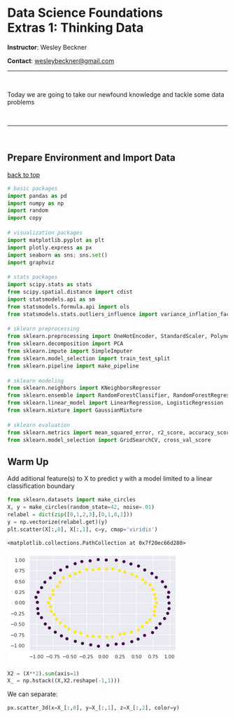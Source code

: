 # Data Science Foundations <br> Extras 1: Thinking Data

**Instructor**: Wesley Beckner

**Contact**: wesleybeckner@gmail.com

---

<br>

Today we are going to take our newfound knowledge and tackle some data problems

<br>

---

<br>

<a name='x.0'></a>

## Prepare Environment and Import Data

[back to top](#top)


```python
# basic packages
import pandas as pd
import numpy as np
import random
import copy

# visualization packages
import matplotlib.pyplot as plt
import plotly.express as px
import seaborn as sns; sns.set()
import graphviz 

# stats packages
import scipy.stats as stats
from scipy.spatial.distance import cdist
import statsmodels.api as sm
from statsmodels.formula.api import ols
from statsmodels.stats.outliers_influence import variance_inflation_factor

# sklearn preprocessing
from sklearn.preprocessing import OneHotEncoder, StandardScaler, PolynomialFeatures
from sklearn.decomposition import PCA
from sklearn.impute import SimpleImputer
from sklearn.model_selection import train_test_split
from sklearn.pipeline import make_pipeline

# sklearn modeling
from sklearn.neighbors import KNeighborsRegressor
from sklearn.ensemble import RandomForestClassifier, RandomForestRegressor, AdaBoostClassifier, GradientBoostingClassifier
from sklearn.linear_model import LinearRegression, LogisticRegression
from sklearn.mixture import GaussianMixture

# sklearn evaluation
from sklearn.metrics import mean_squared_error, r2_score, accuracy_score
from sklearn.model_selection import GridSearchCV, cross_val_score
```

## Warm Up

Add aditional feature(s) to X to predict y with a model limited to a linear classification boundary


```python
from sklearn.datasets import make_circles
X, y = make_circles(random_state=42, noise=.01)
relabel = dict(zip([0,1,2,3],[0,1,0,1]))
y = np.vectorize(relabel.get)(y)
plt.scatter(X[:,0], X[:,1], c=y, cmap='viridis')
```




    <matplotlib.collections.PathCollection at 0x7f20ec66d280>




    
![png](SOLN_X1_Thinking_Data_files/SOLN_X1_Thinking_Data_5_1.png)
    



```python
X2 = (X**2).sum(axis=1)
X_ = np.hstack((X,X2.reshape(-1,1)))
```

We can separate:


```python
px.scatter_3d(x=X_[:,0], y=X_[:,1], z=X_[:,2], color=y)
```


<div>                            <div id="23c76349-0c4c-433e-bc34-57f6a8211455" class="plotly-graph-div" style="height:525px; width:100%;"></div>            <script type="text/javascript">                require(["plotly"], function(Plotly) {                    window.PLOTLYENV=window.PLOTLYENV || {};                                    if (document.getElementById("23c76349-0c4c-433e-bc34-57f6a8211455")) {                    Plotly.newPlot(                        "23c76349-0c4c-433e-bc34-57f6a8211455",                        [{"hovertemplate":"x=%{x}<br>y=%{y}<br>z=%{z}<br>color=%{marker.color}<extra></extra>","legendgroup":"","marker":{"color":[1,1,1,0,0,0,0,1,0,0,0,0,1,0,1,0,1,1,0,0,1,1,0,0,1,0,0,1,0,1,0,0,1,0,1,0,1,1,0,0,0,0,0,1,0,0,1,0,1,0,0,0,0,0,0,1,0,1,0,1,1,1,1,0,1,1,0,1,1,1,1,0,1,0,1,1,1,0,1,1,1,1,0,0,0,1,0,0,0,1,1,1,1,1,0,1,1,0,1,1],"coloraxis":"coloraxis","symbol":"circle"},"mode":"markers","name":"","scene":"scene","showlegend":false,"x":[-0.42229838489974536,0.7485816145848708,-0.6450977253766977,0.8000536425436547,0.7436580402757358,0.19688136854079694,-0.9251976351182513,-0.6439451432602576,0.31369494190757896,0.9922029811934012,-0.6389293283312876,-0.8075121035938413,-0.7485312466967836,-0.5436472732419947,0.255940646479863,0.8925358850372773,-0.7907611685951266,-0.7809697490763782,0.04796627706072417,-0.7193422145214146,0.6394731661924931,0.05747324813870975,-0.9836154892738543,0.527123745433386,-0.5962744088092541,-0.3199796523277611,0.30235638817264293,0.7040585720445872,0.4191519084312905,-0.7522813588751582,0.19824858481611726,0.9253588256559914,-0.23484343477059344,-0.9263962592994999,0.5295895394382066,0.8013907247327959,-0.35384220275839257,-0.24858650553675077,-0.3094710209278159,-0.4206550542413567,0.9923956959479598,-0.4178825635175654,0.6264564667629178,0.656088711644121,-0.9757861410572192,-0.7304032497177185,-0.5706854949457302,-0.9883079235304738,0.052288916963517354,-0.0730676281701983,-1.0092199970997282,0.9397813419658724,-0.5418407674347141,0.07095204675812743,0.5329719019691332,-0.735281210845652,0.7346375681292824,-0.15133496101565513,-0.18587472415089182,0.13660431101343226,0.596606584060097,0.7840928147304432,0.7073877469977338,0.6242382881411088,0.8031589090715232,-0.4195563137982508,0.8569429179440176,-0.4962948573257487,0.146173859772076,0.7716605691754996,-0.7011611772329107,0.43184904866075885,0.4347227296141881,0.9719471487664937,0.7726919591338647,0.5038454580401076,-0.8231806824818784,-0.6264606918532787,0.5895260274461493,0.3275664577116472,-0.060487414320652286,-0.3361256928671704,-0.06945995327887833,-0.8697387067322236,0.9802820450999337,0.7732134327573692,-0.8756231675328253,0.9874786376898969,-0.9777172865018552,-0.05436003175535164,0.32070805538674396,-0.7991046154679821,-0.15038148878015015,-0.5138532099197699,-0.7923792964804648,0.2461416507483467,-0.6851155260924963,-0.19470823659876327,0.4273042621600151,0.7900072611607154],"y":[-0.6845295470874115,0.3075362548317282,0.47619864829576936,-0.588905130497542,-0.6957860892740887,-0.9650220860429349,0.3512816789010189,-0.4710393913755656,0.9584177398018461,-0.008438963603439258,0.7608576660568395,-0.5889194648059373,0.18870100084377522,-0.840088494804106,-0.73797295320655,0.48999100487146674,-0.09130028301433397,-0.20211356869998176,0.9957382532658814,-0.6866440302970587,0.4666304203810586,-0.8009790291122068,-0.13844647582181538,-0.8493943576983302,0.5770743189077636,0.9602053595144137,-0.9561943912102361,-0.39998810849123984,0.9033623243986034,0.2862747484599416,0.992337119535715,-0.3689662035364896,-0.7751100018833784,-0.34837884071514347,-0.6358097064066637,0.5894718461644061,0.7171791749814915,0.7748584286830591,-0.9488871490335301,0.9102619393784438,-0.13730410419768682,-0.9005121578333893,0.7636902271365865,-0.46417337052550134,-0.25138922485561194,0.6907171436858398,-0.5469811931618388,0.008733169690893945,0.7839865492256549,1.0054391347787237,0.12652301848326394,0.3696487613072706,0.835861781933367,-0.9933096555130018,0.8549808501904745,-0.27661370357448806,0.6829021015870697,0.7664840986279404,-0.9824444001272132,-0.7860826768386622,0.5402922082434758,-0.08921730466694154,0.4160138914251549,-0.763309370355407,0.0005928128405319588,0.6751650868247381,-0.49022724938284173,0.6281308832586755,0.7908657712243993,-0.29481151012941076,-0.38349695223022706,-0.9083160642937471,0.6560200444641161,-0.2481835890557028,-0.20370448321588835,0.6082753832510313,-0.0026801835184289816,-0.7738673530164978,-0.5584396934433554,0.716354023542139,0.7865909866292667,-0.7060723985339563,-1.0149449109907747,-0.4961126822954557,0.13028319010622122,0.19208015797855874,0.47765958579599965,0.24193183982264083,0.24413955542497917,-0.7924649462245741,-0.7196013833044757,0.10803481689569931,-0.7806428560057732,-0.6120303682464148,0.5803928879779222,0.7559830401785916,0.3810635232912717,0.9765044815890472,-0.6833973905783381,0.10183860540241418],"z":[0.6469166267246302,0.6549529817304178,0.6429162279249072,0.9868950836736969,1.037145562894078,0.9700298998291549,0.9793894819599234,0.636543455755937,1.0169690805452785,0.9845379719957731,0.9871350745993313,0.9989019334778623,0.5959070950008836,1.0013010368056845,0.610109694184927,1.0367114909342257,0.6336389674364277,0.6507636436250633,0.9937954327520547,0.9889332459351607,0.6266698795052553,0.6448705793291472,0.9866668574069244,0.9993302178894801,0.6885579401436848,1.0243813103439992,1.00572709925072,0.6556889598038631,0.9917518114844406,0.6478804745168574,1.0240354601900332,0.9924250155715657,0.6559469538745009,0.9795778459021335,0.6847190630432998,0.9897041511082291,0.6395502734800442,0.6622008352361525,0.9961591343950855,1.0055274729398045,1.003701634365565,0.9855479832977592,0.9756704677730097,0.6459093154518468,1.0153551354528447,1.010579079779729,0.6248703598142018,0.9768288199659667,0.6173690402039679,1.016246732031007,1.0345330767520917,1.0198291774431754,0.9922563357510634,0.9916982646745257,1.015051302481022,0.6171536000278429,1.0060476368589424,0.6104001438750962,0.99974641241949,0.6365867126132911,0.647855086432469,0.6227612695639431,0.6734649824612303,0.9723146352537099,0.6450645846480232,0.6318753949150324,0.9746739206518741,0.6408569919113091,0.6468354653750303,0.6823738605250397,0.6386969088285143,1.011531673483285,0.6193461503819113,1.0062763538718866,0.6385483801923821,0.6238591874568349,0.6776336193950235,0.9913236785020494,0.6593958282495468,0.6204628712627677,0.6223841075376015,0.6115187133769294,1.0349378574555754,1.0025732115226327,0.9779265975695622,0.6347537996855028,0.9948746114230242,1.0336450750138624,1.0155352148476573,0.63095570404716,0.6206798076436617,0.6502397081239187,0.6320178608005848,0.6386262930006932,0.9647208539062293,0.6320960692707871,0.6145926928761555,0.9914722999628939,0.6496209259093966,0.6344825742369634],"type":"scatter3d"}],                        {"template":{"data":{"bar":[{"error_x":{"color":"#2a3f5f"},"error_y":{"color":"#2a3f5f"},"marker":{"line":{"color":"#E5ECF6","width":0.5},"pattern":{"fillmode":"overlay","size":10,"solidity":0.2}},"type":"bar"}],"barpolar":[{"marker":{"line":{"color":"#E5ECF6","width":0.5},"pattern":{"fillmode":"overlay","size":10,"solidity":0.2}},"type":"barpolar"}],"carpet":[{"aaxis":{"endlinecolor":"#2a3f5f","gridcolor":"white","linecolor":"white","minorgridcolor":"white","startlinecolor":"#2a3f5f"},"baxis":{"endlinecolor":"#2a3f5f","gridcolor":"white","linecolor":"white","minorgridcolor":"white","startlinecolor":"#2a3f5f"},"type":"carpet"}],"choropleth":[{"colorbar":{"outlinewidth":0,"ticks":""},"type":"choropleth"}],"contour":[{"colorbar":{"outlinewidth":0,"ticks":""},"colorscale":[[0.0,"#0d0887"],[0.1111111111111111,"#46039f"],[0.2222222222222222,"#7201a8"],[0.3333333333333333,"#9c179e"],[0.4444444444444444,"#bd3786"],[0.5555555555555556,"#d8576b"],[0.6666666666666666,"#ed7953"],[0.7777777777777778,"#fb9f3a"],[0.8888888888888888,"#fdca26"],[1.0,"#f0f921"]],"type":"contour"}],"contourcarpet":[{"colorbar":{"outlinewidth":0,"ticks":""},"type":"contourcarpet"}],"heatmap":[{"colorbar":{"outlinewidth":0,"ticks":""},"colorscale":[[0.0,"#0d0887"],[0.1111111111111111,"#46039f"],[0.2222222222222222,"#7201a8"],[0.3333333333333333,"#9c179e"],[0.4444444444444444,"#bd3786"],[0.5555555555555556,"#d8576b"],[0.6666666666666666,"#ed7953"],[0.7777777777777778,"#fb9f3a"],[0.8888888888888888,"#fdca26"],[1.0,"#f0f921"]],"type":"heatmap"}],"heatmapgl":[{"colorbar":{"outlinewidth":0,"ticks":""},"colorscale":[[0.0,"#0d0887"],[0.1111111111111111,"#46039f"],[0.2222222222222222,"#7201a8"],[0.3333333333333333,"#9c179e"],[0.4444444444444444,"#bd3786"],[0.5555555555555556,"#d8576b"],[0.6666666666666666,"#ed7953"],[0.7777777777777778,"#fb9f3a"],[0.8888888888888888,"#fdca26"],[1.0,"#f0f921"]],"type":"heatmapgl"}],"histogram":[{"marker":{"pattern":{"fillmode":"overlay","size":10,"solidity":0.2}},"type":"histogram"}],"histogram2d":[{"colorbar":{"outlinewidth":0,"ticks":""},"colorscale":[[0.0,"#0d0887"],[0.1111111111111111,"#46039f"],[0.2222222222222222,"#7201a8"],[0.3333333333333333,"#9c179e"],[0.4444444444444444,"#bd3786"],[0.5555555555555556,"#d8576b"],[0.6666666666666666,"#ed7953"],[0.7777777777777778,"#fb9f3a"],[0.8888888888888888,"#fdca26"],[1.0,"#f0f921"]],"type":"histogram2d"}],"histogram2dcontour":[{"colorbar":{"outlinewidth":0,"ticks":""},"colorscale":[[0.0,"#0d0887"],[0.1111111111111111,"#46039f"],[0.2222222222222222,"#7201a8"],[0.3333333333333333,"#9c179e"],[0.4444444444444444,"#bd3786"],[0.5555555555555556,"#d8576b"],[0.6666666666666666,"#ed7953"],[0.7777777777777778,"#fb9f3a"],[0.8888888888888888,"#fdca26"],[1.0,"#f0f921"]],"type":"histogram2dcontour"}],"mesh3d":[{"colorbar":{"outlinewidth":0,"ticks":""},"type":"mesh3d"}],"parcoords":[{"line":{"colorbar":{"outlinewidth":0,"ticks":""}},"type":"parcoords"}],"pie":[{"automargin":true,"type":"pie"}],"scatter":[{"marker":{"colorbar":{"outlinewidth":0,"ticks":""}},"type":"scatter"}],"scatter3d":[{"line":{"colorbar":{"outlinewidth":0,"ticks":""}},"marker":{"colorbar":{"outlinewidth":0,"ticks":""}},"type":"scatter3d"}],"scattercarpet":[{"marker":{"colorbar":{"outlinewidth":0,"ticks":""}},"type":"scattercarpet"}],"scattergeo":[{"marker":{"colorbar":{"outlinewidth":0,"ticks":""}},"type":"scattergeo"}],"scattergl":[{"marker":{"colorbar":{"outlinewidth":0,"ticks":""}},"type":"scattergl"}],"scattermapbox":[{"marker":{"colorbar":{"outlinewidth":0,"ticks":""}},"type":"scattermapbox"}],"scatterpolar":[{"marker":{"colorbar":{"outlinewidth":0,"ticks":""}},"type":"scatterpolar"}],"scatterpolargl":[{"marker":{"colorbar":{"outlinewidth":0,"ticks":""}},"type":"scatterpolargl"}],"scatterternary":[{"marker":{"colorbar":{"outlinewidth":0,"ticks":""}},"type":"scatterternary"}],"surface":[{"colorbar":{"outlinewidth":0,"ticks":""},"colorscale":[[0.0,"#0d0887"],[0.1111111111111111,"#46039f"],[0.2222222222222222,"#7201a8"],[0.3333333333333333,"#9c179e"],[0.4444444444444444,"#bd3786"],[0.5555555555555556,"#d8576b"],[0.6666666666666666,"#ed7953"],[0.7777777777777778,"#fb9f3a"],[0.8888888888888888,"#fdca26"],[1.0,"#f0f921"]],"type":"surface"}],"table":[{"cells":{"fill":{"color":"#EBF0F8"},"line":{"color":"white"}},"header":{"fill":{"color":"#C8D4E3"},"line":{"color":"white"}},"type":"table"}]},"layout":{"annotationdefaults":{"arrowcolor":"#2a3f5f","arrowhead":0,"arrowwidth":1},"autotypenumbers":"strict","coloraxis":{"colorbar":{"outlinewidth":0,"ticks":""}},"colorscale":{"diverging":[[0,"#8e0152"],[0.1,"#c51b7d"],[0.2,"#de77ae"],[0.3,"#f1b6da"],[0.4,"#fde0ef"],[0.5,"#f7f7f7"],[0.6,"#e6f5d0"],[0.7,"#b8e186"],[0.8,"#7fbc41"],[0.9,"#4d9221"],[1,"#276419"]],"sequential":[[0.0,"#0d0887"],[0.1111111111111111,"#46039f"],[0.2222222222222222,"#7201a8"],[0.3333333333333333,"#9c179e"],[0.4444444444444444,"#bd3786"],[0.5555555555555556,"#d8576b"],[0.6666666666666666,"#ed7953"],[0.7777777777777778,"#fb9f3a"],[0.8888888888888888,"#fdca26"],[1.0,"#f0f921"]],"sequentialminus":[[0.0,"#0d0887"],[0.1111111111111111,"#46039f"],[0.2222222222222222,"#7201a8"],[0.3333333333333333,"#9c179e"],[0.4444444444444444,"#bd3786"],[0.5555555555555556,"#d8576b"],[0.6666666666666666,"#ed7953"],[0.7777777777777778,"#fb9f3a"],[0.8888888888888888,"#fdca26"],[1.0,"#f0f921"]]},"colorway":["#636efa","#EF553B","#00cc96","#ab63fa","#FFA15A","#19d3f3","#FF6692","#B6E880","#FF97FF","#FECB52"],"font":{"color":"#2a3f5f"},"geo":{"bgcolor":"white","lakecolor":"white","landcolor":"#E5ECF6","showlakes":true,"showland":true,"subunitcolor":"white"},"hoverlabel":{"align":"left"},"hovermode":"closest","mapbox":{"style":"light"},"paper_bgcolor":"white","plot_bgcolor":"#E5ECF6","polar":{"angularaxis":{"gridcolor":"white","linecolor":"white","ticks":""},"bgcolor":"#E5ECF6","radialaxis":{"gridcolor":"white","linecolor":"white","ticks":""}},"scene":{"xaxis":{"backgroundcolor":"#E5ECF6","gridcolor":"white","gridwidth":2,"linecolor":"white","showbackground":true,"ticks":"","zerolinecolor":"white"},"yaxis":{"backgroundcolor":"#E5ECF6","gridcolor":"white","gridwidth":2,"linecolor":"white","showbackground":true,"ticks":"","zerolinecolor":"white"},"zaxis":{"backgroundcolor":"#E5ECF6","gridcolor":"white","gridwidth":2,"linecolor":"white","showbackground":true,"ticks":"","zerolinecolor":"white"}},"shapedefaults":{"line":{"color":"#2a3f5f"}},"ternary":{"aaxis":{"gridcolor":"white","linecolor":"white","ticks":""},"baxis":{"gridcolor":"white","linecolor":"white","ticks":""},"bgcolor":"#E5ECF6","caxis":{"gridcolor":"white","linecolor":"white","ticks":""}},"title":{"x":0.05},"xaxis":{"automargin":true,"gridcolor":"white","linecolor":"white","ticks":"","title":{"standoff":15},"zerolinecolor":"white","zerolinewidth":2},"yaxis":{"automargin":true,"gridcolor":"white","linecolor":"white","ticks":"","title":{"standoff":15},"zerolinecolor":"white","zerolinewidth":2}}},"scene":{"domain":{"x":[0.0,1.0],"y":[0.0,1.0]},"xaxis":{"title":{"text":"x"}},"yaxis":{"title":{"text":"y"}},"zaxis":{"title":{"text":"z"}}},"coloraxis":{"colorbar":{"title":{"text":"color"}},"colorscale":[[0.0,"#0d0887"],[0.1111111111111111,"#46039f"],[0.2222222222222222,"#7201a8"],[0.3333333333333333,"#9c179e"],[0.4444444444444444,"#bd3786"],[0.5555555555555556,"#d8576b"],[0.6666666666666666,"#ed7953"],[0.7777777777777778,"#fb9f3a"],[0.8888888888888888,"#fdca26"],[1.0,"#f0f921"]]},"legend":{"tracegroupgap":0},"margin":{"t":60}},                        {"responsive": true}                    ).then(function(){

var gd = document.getElementById('23c76349-0c4c-433e-bc34-57f6a8211455');
var x = new MutationObserver(function (mutations, observer) {{
        var display = window.getComputedStyle(gd).display;
        if (!display || display === 'none') {{
            console.log([gd, 'removed!']);
            Plotly.purge(gd);
            observer.disconnect();
        }}
}});

// Listen for the removal of the full notebook cells
var notebookContainer = gd.closest('#notebook-container');
if (notebookContainer) {{
    x.observe(notebookContainer, {childList: true});
}}

// Listen for the clearing of the current output cell
var outputEl = gd.closest('.output');
if (outputEl) {{
    x.observe(outputEl, {childList: true});
}}

                        })                };                });            </script>        </div>


and now predict


```python
model = LogisticRegression()
model.fit(X_, y)
y_pred = model.predict(X_)
r2_score(y, y_pred)
```




    1.0



## Exploratory Data Analysis

which columns are numerical, string; which contain nans/nulls; what is the VIF between features


```python
airbnb = pd.read_csv("https://raw.githubusercontent.com/wesleybeckner/datasets/main/datasets/airbnb/AB_NYC_2019.csv")
```


```python
airbnb.shape
```




    (48895, 16)




```python
airbnb.head()
```




<div>
<style scoped>
    .dataframe tbody tr th:only-of-type {
        vertical-align: middle;
    }

    .dataframe tbody tr th {
        vertical-align: top;
    }

    .dataframe thead th {
        text-align: right;
    }
</style>
<table border="1" class="dataframe">
  <thead>
    <tr style="text-align: right;">
      <th></th>
      <th>id</th>
      <th>name</th>
      <th>host_id</th>
      <th>host_name</th>
      <th>neighbourhood_group</th>
      <th>neighbourhood</th>
      <th>latitude</th>
      <th>longitude</th>
      <th>room_type</th>
      <th>price</th>
      <th>minimum_nights</th>
      <th>number_of_reviews</th>
      <th>last_review</th>
      <th>reviews_per_month</th>
      <th>calculated_host_listings_count</th>
      <th>availability_365</th>
    </tr>
  </thead>
  <tbody>
    <tr>
      <th>0</th>
      <td>2539</td>
      <td>Clean &amp; quiet apt home by the park</td>
      <td>2787</td>
      <td>John</td>
      <td>Brooklyn</td>
      <td>Kensington</td>
      <td>40.64749</td>
      <td>-73.97237</td>
      <td>Private room</td>
      <td>149</td>
      <td>1</td>
      <td>9</td>
      <td>2018-10-19</td>
      <td>0.21</td>
      <td>6</td>
      <td>365</td>
    </tr>
    <tr>
      <th>1</th>
      <td>2595</td>
      <td>Skylit Midtown Castle</td>
      <td>2845</td>
      <td>Jennifer</td>
      <td>Manhattan</td>
      <td>Midtown</td>
      <td>40.75362</td>
      <td>-73.98377</td>
      <td>Entire home/apt</td>
      <td>225</td>
      <td>1</td>
      <td>45</td>
      <td>2019-05-21</td>
      <td>0.38</td>
      <td>2</td>
      <td>355</td>
    </tr>
    <tr>
      <th>2</th>
      <td>3647</td>
      <td>THE VILLAGE OF HARLEM....NEW YORK !</td>
      <td>4632</td>
      <td>Elisabeth</td>
      <td>Manhattan</td>
      <td>Harlem</td>
      <td>40.80902</td>
      <td>-73.94190</td>
      <td>Private room</td>
      <td>150</td>
      <td>3</td>
      <td>0</td>
      <td>NaN</td>
      <td>NaN</td>
      <td>1</td>
      <td>365</td>
    </tr>
    <tr>
      <th>3</th>
      <td>3831</td>
      <td>Cozy Entire Floor of Brownstone</td>
      <td>4869</td>
      <td>LisaRoxanne</td>
      <td>Brooklyn</td>
      <td>Clinton Hill</td>
      <td>40.68514</td>
      <td>-73.95976</td>
      <td>Entire home/apt</td>
      <td>89</td>
      <td>1</td>
      <td>270</td>
      <td>2019-07-05</td>
      <td>4.64</td>
      <td>1</td>
      <td>194</td>
    </tr>
    <tr>
      <th>4</th>
      <td>5022</td>
      <td>Entire Apt: Spacious Studio/Loft by central park</td>
      <td>7192</td>
      <td>Laura</td>
      <td>Manhattan</td>
      <td>East Harlem</td>
      <td>40.79851</td>
      <td>-73.94399</td>
      <td>Entire home/apt</td>
      <td>80</td>
      <td>10</td>
      <td>9</td>
      <td>2018-11-19</td>
      <td>0.10</td>
      <td>1</td>
      <td>0</td>
    </tr>
  </tbody>
</table>
</div>




```python
airbnb.dtypes
```




    id                                  int64
    name                               object
    host_id                             int64
    host_name                          object
    neighbourhood_group                object
    neighbourhood                      object
    latitude                          float64
    longitude                         float64
    room_type                          object
    price                               int64
    minimum_nights                      int64
    number_of_reviews                   int64
    last_review                        object
    reviews_per_month                 float64
    calculated_host_listings_count      int64
    availability_365                    int64
    dtype: object




```python
airbnb.isnull().sum(axis=0)
```




    id                                    0
    name                                 16
    host_id                               0
    host_name                            21
    neighbourhood_group                   0
    neighbourhood                         0
    latitude                              0
    longitude                             0
    room_type                             0
    price                                 0
    minimum_nights                        0
    number_of_reviews                     0
    last_review                       10052
    reviews_per_month                 10052
    calculated_host_listings_count        0
    availability_365                      0
    dtype: int64




```python
airbnb.nunique()
```




    id                                48895
    name                              47905
    host_id                           37457
    host_name                         11452
    neighbourhood_group                   5
    neighbourhood                       221
    latitude                          19048
    longitude                         14718
    room_type                             3
    price                               674
    minimum_nights                      109
    number_of_reviews                   394
    last_review                        1764
    reviews_per_month                   937
    calculated_host_listings_count       47
    availability_365                    366
    dtype: int64




```python
plt.figure(figsize=(10,6))
sns.scatterplot(x=airbnb.longitude,y=airbnb.latitude,hue=airbnb.neighbourhood_group)
plt.ioff()
```




    <matplotlib.pyplot._IoffContext at 0x7f20937cf0d0>




    
![png](SOLN_X1_Thinking_Data_files/SOLN_X1_Thinking_Data_19_1.png)
    



```python
X = airbnb.copy()
```

reviews_per_month has some 'nans'


```python
X_num = X.select_dtypes(exclude='object')
X_num.tail()
```




<div>
<style scoped>
    .dataframe tbody tr th:only-of-type {
        vertical-align: middle;
    }

    .dataframe tbody tr th {
        vertical-align: top;
    }

    .dataframe thead th {
        text-align: right;
    }
</style>
<table border="1" class="dataframe">
  <thead>
    <tr style="text-align: right;">
      <th></th>
      <th>id</th>
      <th>host_id</th>
      <th>latitude</th>
      <th>longitude</th>
      <th>price</th>
      <th>minimum_nights</th>
      <th>number_of_reviews</th>
      <th>reviews_per_month</th>
      <th>calculated_host_listings_count</th>
      <th>availability_365</th>
    </tr>
  </thead>
  <tbody>
    <tr>
      <th>48890</th>
      <td>36484665</td>
      <td>8232441</td>
      <td>40.67853</td>
      <td>-73.94995</td>
      <td>70</td>
      <td>2</td>
      <td>0</td>
      <td>NaN</td>
      <td>2</td>
      <td>9</td>
    </tr>
    <tr>
      <th>48891</th>
      <td>36485057</td>
      <td>6570630</td>
      <td>40.70184</td>
      <td>-73.93317</td>
      <td>40</td>
      <td>4</td>
      <td>0</td>
      <td>NaN</td>
      <td>2</td>
      <td>36</td>
    </tr>
    <tr>
      <th>48892</th>
      <td>36485431</td>
      <td>23492952</td>
      <td>40.81475</td>
      <td>-73.94867</td>
      <td>115</td>
      <td>10</td>
      <td>0</td>
      <td>NaN</td>
      <td>1</td>
      <td>27</td>
    </tr>
    <tr>
      <th>48893</th>
      <td>36485609</td>
      <td>30985759</td>
      <td>40.75751</td>
      <td>-73.99112</td>
      <td>55</td>
      <td>1</td>
      <td>0</td>
      <td>NaN</td>
      <td>6</td>
      <td>2</td>
    </tr>
    <tr>
      <th>48894</th>
      <td>36487245</td>
      <td>68119814</td>
      <td>40.76404</td>
      <td>-73.98933</td>
      <td>90</td>
      <td>7</td>
      <td>0</td>
      <td>NaN</td>
      <td>1</td>
      <td>23</td>
    </tr>
  </tbody>
</table>
</div>




```python
X_num.head()
```




<div>
<style scoped>
    .dataframe tbody tr th:only-of-type {
        vertical-align: middle;
    }

    .dataframe tbody tr th {
        vertical-align: top;
    }

    .dataframe thead th {
        text-align: right;
    }
</style>
<table border="1" class="dataframe">
  <thead>
    <tr style="text-align: right;">
      <th></th>
      <th>id</th>
      <th>host_id</th>
      <th>latitude</th>
      <th>longitude</th>
      <th>price</th>
      <th>minimum_nights</th>
      <th>number_of_reviews</th>
      <th>reviews_per_month</th>
      <th>calculated_host_listings_count</th>
      <th>availability_365</th>
    </tr>
  </thead>
  <tbody>
    <tr>
      <th>0</th>
      <td>2539</td>
      <td>2787</td>
      <td>40.64749</td>
      <td>-73.97237</td>
      <td>149</td>
      <td>1</td>
      <td>9</td>
      <td>0.21</td>
      <td>6</td>
      <td>365</td>
    </tr>
    <tr>
      <th>1</th>
      <td>2595</td>
      <td>2845</td>
      <td>40.75362</td>
      <td>-73.98377</td>
      <td>225</td>
      <td>1</td>
      <td>45</td>
      <td>0.38</td>
      <td>2</td>
      <td>355</td>
    </tr>
    <tr>
      <th>2</th>
      <td>3647</td>
      <td>4632</td>
      <td>40.80902</td>
      <td>-73.94190</td>
      <td>150</td>
      <td>3</td>
      <td>0</td>
      <td>NaN</td>
      <td>1</td>
      <td>365</td>
    </tr>
    <tr>
      <th>3</th>
      <td>3831</td>
      <td>4869</td>
      <td>40.68514</td>
      <td>-73.95976</td>
      <td>89</td>
      <td>1</td>
      <td>270</td>
      <td>4.64</td>
      <td>1</td>
      <td>194</td>
    </tr>
    <tr>
      <th>4</th>
      <td>5022</td>
      <td>7192</td>
      <td>40.79851</td>
      <td>-73.94399</td>
      <td>80</td>
      <td>10</td>
      <td>9</td>
      <td>0.10</td>
      <td>1</td>
      <td>0</td>
    </tr>
  </tbody>
</table>
</div>




```python
X_num.describe()
```




<div>
<style scoped>
    .dataframe tbody tr th:only-of-type {
        vertical-align: middle;
    }

    .dataframe tbody tr th {
        vertical-align: top;
    }

    .dataframe thead th {
        text-align: right;
    }
</style>
<table border="1" class="dataframe">
  <thead>
    <tr style="text-align: right;">
      <th></th>
      <th>id</th>
      <th>host_id</th>
      <th>latitude</th>
      <th>longitude</th>
      <th>price</th>
      <th>minimum_nights</th>
      <th>number_of_reviews</th>
      <th>reviews_per_month</th>
      <th>calculated_host_listings_count</th>
      <th>availability_365</th>
    </tr>
  </thead>
  <tbody>
    <tr>
      <th>count</th>
      <td>4.889500e+04</td>
      <td>4.889500e+04</td>
      <td>48895.000000</td>
      <td>48895.000000</td>
      <td>48895.000000</td>
      <td>48895.000000</td>
      <td>48895.000000</td>
      <td>38843.000000</td>
      <td>48895.000000</td>
      <td>48895.000000</td>
    </tr>
    <tr>
      <th>mean</th>
      <td>1.901714e+07</td>
      <td>6.762001e+07</td>
      <td>40.728949</td>
      <td>-73.952170</td>
      <td>152.720687</td>
      <td>7.029962</td>
      <td>23.274466</td>
      <td>1.373221</td>
      <td>7.143982</td>
      <td>112.781327</td>
    </tr>
    <tr>
      <th>std</th>
      <td>1.098311e+07</td>
      <td>7.861097e+07</td>
      <td>0.054530</td>
      <td>0.046157</td>
      <td>240.154170</td>
      <td>20.510550</td>
      <td>44.550582</td>
      <td>1.680442</td>
      <td>32.952519</td>
      <td>131.622289</td>
    </tr>
    <tr>
      <th>min</th>
      <td>2.539000e+03</td>
      <td>2.438000e+03</td>
      <td>40.499790</td>
      <td>-74.244420</td>
      <td>0.000000</td>
      <td>1.000000</td>
      <td>0.000000</td>
      <td>0.010000</td>
      <td>1.000000</td>
      <td>0.000000</td>
    </tr>
    <tr>
      <th>25%</th>
      <td>9.471945e+06</td>
      <td>7.822033e+06</td>
      <td>40.690100</td>
      <td>-73.983070</td>
      <td>69.000000</td>
      <td>1.000000</td>
      <td>1.000000</td>
      <td>0.190000</td>
      <td>1.000000</td>
      <td>0.000000</td>
    </tr>
    <tr>
      <th>50%</th>
      <td>1.967728e+07</td>
      <td>3.079382e+07</td>
      <td>40.723070</td>
      <td>-73.955680</td>
      <td>106.000000</td>
      <td>3.000000</td>
      <td>5.000000</td>
      <td>0.720000</td>
      <td>1.000000</td>
      <td>45.000000</td>
    </tr>
    <tr>
      <th>75%</th>
      <td>2.915218e+07</td>
      <td>1.074344e+08</td>
      <td>40.763115</td>
      <td>-73.936275</td>
      <td>175.000000</td>
      <td>5.000000</td>
      <td>24.000000</td>
      <td>2.020000</td>
      <td>2.000000</td>
      <td>227.000000</td>
    </tr>
    <tr>
      <th>max</th>
      <td>3.648724e+07</td>
      <td>2.743213e+08</td>
      <td>40.913060</td>
      <td>-73.712990</td>
      <td>10000.000000</td>
      <td>1250.000000</td>
      <td>629.000000</td>
      <td>58.500000</td>
      <td>327.000000</td>
      <td>365.000000</td>
    </tr>
  </tbody>
</table>
</div>




```python
X.dropna(inplace=True)
X_num = X.select_dtypes(exclude='object')
```


```python
vif = [variance_inflation_factor(X_num.values, i) for i in range(X_num.shape[1])]
pd.DataFrame(vif, index=X_num.columns)
```


```python
X_num.drop('longitude', axis=1, inplace=True)
```

    /home/wbeckner/anaconda3/envs/py39/lib/python3.9/site-packages/pandas/core/frame.py:4906: SettingWithCopyWarning:
    
    
    A value is trying to be set on a copy of a slice from a DataFrame
    
    See the caveats in the documentation: https://pandas.pydata.org/pandas-docs/stable/user_guide/indexing.html#returning-a-view-versus-a-copy
    



```python
X_num
```




<div>
<style scoped>
    .dataframe tbody tr th:only-of-type {
        vertical-align: middle;
    }

    .dataframe tbody tr th {
        vertical-align: top;
    }

    .dataframe thead th {
        text-align: right;
    }
</style>
<table border="1" class="dataframe">
  <thead>
    <tr style="text-align: right;">
      <th></th>
      <th>id</th>
      <th>host_id</th>
      <th>latitude</th>
      <th>price</th>
      <th>minimum_nights</th>
      <th>number_of_reviews</th>
      <th>reviews_per_month</th>
      <th>calculated_host_listings_count</th>
      <th>availability_365</th>
    </tr>
  </thead>
  <tbody>
    <tr>
      <th>0</th>
      <td>2539</td>
      <td>2787</td>
      <td>40.64749</td>
      <td>149</td>
      <td>1</td>
      <td>9</td>
      <td>0.21</td>
      <td>6</td>
      <td>365</td>
    </tr>
    <tr>
      <th>1</th>
      <td>2595</td>
      <td>2845</td>
      <td>40.75362</td>
      <td>225</td>
      <td>1</td>
      <td>45</td>
      <td>0.38</td>
      <td>2</td>
      <td>355</td>
    </tr>
    <tr>
      <th>3</th>
      <td>3831</td>
      <td>4869</td>
      <td>40.68514</td>
      <td>89</td>
      <td>1</td>
      <td>270</td>
      <td>4.64</td>
      <td>1</td>
      <td>194</td>
    </tr>
    <tr>
      <th>4</th>
      <td>5022</td>
      <td>7192</td>
      <td>40.79851</td>
      <td>80</td>
      <td>10</td>
      <td>9</td>
      <td>0.10</td>
      <td>1</td>
      <td>0</td>
    </tr>
    <tr>
      <th>5</th>
      <td>5099</td>
      <td>7322</td>
      <td>40.74767</td>
      <td>200</td>
      <td>3</td>
      <td>74</td>
      <td>0.59</td>
      <td>1</td>
      <td>129</td>
    </tr>
    <tr>
      <th>...</th>
      <td>...</td>
      <td>...</td>
      <td>...</td>
      <td>...</td>
      <td>...</td>
      <td>...</td>
      <td>...</td>
      <td>...</td>
      <td>...</td>
    </tr>
    <tr>
      <th>48782</th>
      <td>36425863</td>
      <td>83554966</td>
      <td>40.78099</td>
      <td>129</td>
      <td>1</td>
      <td>1</td>
      <td>1.00</td>
      <td>1</td>
      <td>147</td>
    </tr>
    <tr>
      <th>48790</th>
      <td>36427429</td>
      <td>257683179</td>
      <td>40.75104</td>
      <td>45</td>
      <td>1</td>
      <td>1</td>
      <td>1.00</td>
      <td>6</td>
      <td>339</td>
    </tr>
    <tr>
      <th>48799</th>
      <td>36438336</td>
      <td>211644523</td>
      <td>40.54179</td>
      <td>235</td>
      <td>1</td>
      <td>1</td>
      <td>1.00</td>
      <td>1</td>
      <td>87</td>
    </tr>
    <tr>
      <th>48805</th>
      <td>36442252</td>
      <td>273841667</td>
      <td>40.80787</td>
      <td>100</td>
      <td>1</td>
      <td>2</td>
      <td>2.00</td>
      <td>1</td>
      <td>40</td>
    </tr>
    <tr>
      <th>48852</th>
      <td>36455809</td>
      <td>74162901</td>
      <td>40.69805</td>
      <td>30</td>
      <td>1</td>
      <td>1</td>
      <td>1.00</td>
      <td>1</td>
      <td>1</td>
    </tr>
  </tbody>
</table>
<p>38821 rows × 9 columns</p>
</div>




```python
vif = [variance_inflation_factor(X_num.values, i) for i in range(X_num.shape[1])]
pd.DataFrame(vif, index=X_num.columns)
```




<div>
<style scoped>
    .dataframe tbody tr th:only-of-type {
        vertical-align: middle;
    }

    .dataframe tbody tr th {
        vertical-align: top;
    }

    .dataframe thead th {
        text-align: right;
    }
</style>
<table border="1" class="dataframe">
  <thead>
    <tr style="text-align: right;">
      <th></th>
      <th>0</th>
    </tr>
  </thead>
  <tbody>
    <tr>
      <th>id</th>
      <td>8.424770</td>
    </tr>
    <tr>
      <th>host_id</th>
      <td>2.827543</td>
    </tr>
    <tr>
      <th>latitude</th>
      <td>7.297302</td>
    </tr>
    <tr>
      <th>price</th>
      <td>1.538975</td>
    </tr>
    <tr>
      <th>minimum_nights</th>
      <td>1.157468</td>
    </tr>
    <tr>
      <th>number_of_reviews</th>
      <td>3.215893</td>
    </tr>
    <tr>
      <th>reviews_per_month</th>
      <td>3.858006</td>
    </tr>
    <tr>
      <th>calculated_host_listings_count</th>
      <td>1.106414</td>
    </tr>
    <tr>
      <th>availability_365</th>
      <td>2.035592</td>
    </tr>
  </tbody>
</table>
</div>



## Feature Engineering

Say we want to predict pricing, using an ML model. How would you build your features?

Based on the number of null values, what would you do with the `last_review` and `reviews_per_month` column?


```python
X = airbnb.copy()
```


```python
X_cat = X.select_dtypes(include='object')
X_cat.head()
```




<div>
<style scoped>
    .dataframe tbody tr th:only-of-type {
        vertical-align: middle;
    }

    .dataframe tbody tr th {
        vertical-align: top;
    }

    .dataframe thead th {
        text-align: right;
    }
</style>
<table border="1" class="dataframe">
  <thead>
    <tr style="text-align: right;">
      <th></th>
      <th>name</th>
      <th>host_name</th>
      <th>neighbourhood_group</th>
      <th>neighbourhood</th>
      <th>room_type</th>
      <th>last_review</th>
    </tr>
  </thead>
  <tbody>
    <tr>
      <th>0</th>
      <td>Clean &amp; quiet apt home by the park</td>
      <td>John</td>
      <td>Brooklyn</td>
      <td>Kensington</td>
      <td>Private room</td>
      <td>2018-10-19</td>
    </tr>
    <tr>
      <th>1</th>
      <td>Skylit Midtown Castle</td>
      <td>Jennifer</td>
      <td>Manhattan</td>
      <td>Midtown</td>
      <td>Entire home/apt</td>
      <td>2019-05-21</td>
    </tr>
    <tr>
      <th>2</th>
      <td>THE VILLAGE OF HARLEM....NEW YORK !</td>
      <td>Elisabeth</td>
      <td>Manhattan</td>
      <td>Harlem</td>
      <td>Private room</td>
      <td>NaN</td>
    </tr>
    <tr>
      <th>3</th>
      <td>Cozy Entire Floor of Brownstone</td>
      <td>LisaRoxanne</td>
      <td>Brooklyn</td>
      <td>Clinton Hill</td>
      <td>Entire home/apt</td>
      <td>2019-07-05</td>
    </tr>
    <tr>
      <th>4</th>
      <td>Entire Apt: Spacious Studio/Loft by central park</td>
      <td>Laura</td>
      <td>Manhattan</td>
      <td>East Harlem</td>
      <td>Entire home/apt</td>
      <td>2018-11-19</td>
    </tr>
  </tbody>
</table>
</div>



based on the number of unique columns, we may want to remove `name`, `host_name`, and `last_review`


```python
X_cat.nunique()
```




    name                   47905
    host_name              11452
    neighbourhood_group        5
    neighbourhood            221
    room_type                  3
    last_review             1764
    dtype: int64




```python
X_cat = X_cat.drop(['name', 'host_name', 'last_review'], axis=1)
```


```python
enc = OneHotEncoder()
X_enc = enc.fit_transform(X_cat).toarray()
```


```python
X_num = X.select_dtypes(exclude='object')
```

both `id` and `host_id` will be highly cardinal without telling us much about the behavior of unseen data. We should remove them


```python
X_num = X_num.drop(['id', 'host_id'], axis=1)
```


```python
X_enc_df = pd.DataFrame(X_enc, columns=enc.get_feature_names_out())
```


```python
X_feat = pd.concat((X_enc_df, X_num), axis=1)
```


```python
X_feat = X_feat.drop(['reviews_per_month'], axis=1)
```


```python
X_feat
```




<div>
<style scoped>
    .dataframe tbody tr th:only-of-type {
        vertical-align: middle;
    }

    .dataframe tbody tr th {
        vertical-align: top;
    }

    .dataframe thead th {
        text-align: right;
    }
</style>
<table border="1" class="dataframe">
  <thead>
    <tr style="text-align: right;">
      <th></th>
      <th>neighbourhood_group_Bronx</th>
      <th>neighbourhood_group_Brooklyn</th>
      <th>neighbourhood_group_Manhattan</th>
      <th>neighbourhood_group_Queens</th>
      <th>neighbourhood_group_Staten Island</th>
      <th>neighbourhood_Allerton</th>
      <th>neighbourhood_Arden Heights</th>
      <th>neighbourhood_Arrochar</th>
      <th>neighbourhood_Arverne</th>
      <th>neighbourhood_Astoria</th>
      <th>...</th>
      <th>neighbourhood_Woodrow</th>
      <th>neighbourhood_Woodside</th>
      <th>room_type_Entire home/apt</th>
      <th>room_type_Private room</th>
      <th>room_type_Shared room</th>
      <th>latitude</th>
      <th>longitude</th>
      <th>minimum_nights</th>
      <th>calculated_host_listings_count</th>
      <th>availability_365</th>
    </tr>
  </thead>
  <tbody>
    <tr>
      <th>0</th>
      <td>0.0</td>
      <td>1.0</td>
      <td>0.0</td>
      <td>0.0</td>
      <td>0.0</td>
      <td>0.0</td>
      <td>0.0</td>
      <td>0.0</td>
      <td>0.0</td>
      <td>0.0</td>
      <td>...</td>
      <td>0.0</td>
      <td>0.0</td>
      <td>0.0</td>
      <td>1.0</td>
      <td>0.0</td>
      <td>40.64749</td>
      <td>-73.97237</td>
      <td>1</td>
      <td>6</td>
      <td>365</td>
    </tr>
    <tr>
      <th>1</th>
      <td>0.0</td>
      <td>0.0</td>
      <td>1.0</td>
      <td>0.0</td>
      <td>0.0</td>
      <td>0.0</td>
      <td>0.0</td>
      <td>0.0</td>
      <td>0.0</td>
      <td>0.0</td>
      <td>...</td>
      <td>0.0</td>
      <td>0.0</td>
      <td>1.0</td>
      <td>0.0</td>
      <td>0.0</td>
      <td>40.75362</td>
      <td>-73.98377</td>
      <td>1</td>
      <td>2</td>
      <td>355</td>
    </tr>
    <tr>
      <th>2</th>
      <td>0.0</td>
      <td>0.0</td>
      <td>1.0</td>
      <td>0.0</td>
      <td>0.0</td>
      <td>0.0</td>
      <td>0.0</td>
      <td>0.0</td>
      <td>0.0</td>
      <td>0.0</td>
      <td>...</td>
      <td>0.0</td>
      <td>0.0</td>
      <td>0.0</td>
      <td>1.0</td>
      <td>0.0</td>
      <td>40.80902</td>
      <td>-73.94190</td>
      <td>3</td>
      <td>1</td>
      <td>365</td>
    </tr>
    <tr>
      <th>3</th>
      <td>0.0</td>
      <td>1.0</td>
      <td>0.0</td>
      <td>0.0</td>
      <td>0.0</td>
      <td>0.0</td>
      <td>0.0</td>
      <td>0.0</td>
      <td>0.0</td>
      <td>0.0</td>
      <td>...</td>
      <td>0.0</td>
      <td>0.0</td>
      <td>1.0</td>
      <td>0.0</td>
      <td>0.0</td>
      <td>40.68514</td>
      <td>-73.95976</td>
      <td>1</td>
      <td>1</td>
      <td>194</td>
    </tr>
    <tr>
      <th>4</th>
      <td>0.0</td>
      <td>0.0</td>
      <td>1.0</td>
      <td>0.0</td>
      <td>0.0</td>
      <td>0.0</td>
      <td>0.0</td>
      <td>0.0</td>
      <td>0.0</td>
      <td>0.0</td>
      <td>...</td>
      <td>0.0</td>
      <td>0.0</td>
      <td>1.0</td>
      <td>0.0</td>
      <td>0.0</td>
      <td>40.79851</td>
      <td>-73.94399</td>
      <td>10</td>
      <td>1</td>
      <td>0</td>
    </tr>
    <tr>
      <th>...</th>
      <td>...</td>
      <td>...</td>
      <td>...</td>
      <td>...</td>
      <td>...</td>
      <td>...</td>
      <td>...</td>
      <td>...</td>
      <td>...</td>
      <td>...</td>
      <td>...</td>
      <td>...</td>
      <td>...</td>
      <td>...</td>
      <td>...</td>
      <td>...</td>
      <td>...</td>
      <td>...</td>
      <td>...</td>
      <td>...</td>
      <td>...</td>
    </tr>
    <tr>
      <th>48890</th>
      <td>0.0</td>
      <td>1.0</td>
      <td>0.0</td>
      <td>0.0</td>
      <td>0.0</td>
      <td>0.0</td>
      <td>0.0</td>
      <td>0.0</td>
      <td>0.0</td>
      <td>0.0</td>
      <td>...</td>
      <td>0.0</td>
      <td>0.0</td>
      <td>0.0</td>
      <td>1.0</td>
      <td>0.0</td>
      <td>40.67853</td>
      <td>-73.94995</td>
      <td>2</td>
      <td>2</td>
      <td>9</td>
    </tr>
    <tr>
      <th>48891</th>
      <td>0.0</td>
      <td>1.0</td>
      <td>0.0</td>
      <td>0.0</td>
      <td>0.0</td>
      <td>0.0</td>
      <td>0.0</td>
      <td>0.0</td>
      <td>0.0</td>
      <td>0.0</td>
      <td>...</td>
      <td>0.0</td>
      <td>0.0</td>
      <td>0.0</td>
      <td>1.0</td>
      <td>0.0</td>
      <td>40.70184</td>
      <td>-73.93317</td>
      <td>4</td>
      <td>2</td>
      <td>36</td>
    </tr>
    <tr>
      <th>48892</th>
      <td>0.0</td>
      <td>0.0</td>
      <td>1.0</td>
      <td>0.0</td>
      <td>0.0</td>
      <td>0.0</td>
      <td>0.0</td>
      <td>0.0</td>
      <td>0.0</td>
      <td>0.0</td>
      <td>...</td>
      <td>0.0</td>
      <td>0.0</td>
      <td>1.0</td>
      <td>0.0</td>
      <td>0.0</td>
      <td>40.81475</td>
      <td>-73.94867</td>
      <td>10</td>
      <td>1</td>
      <td>27</td>
    </tr>
    <tr>
      <th>48893</th>
      <td>0.0</td>
      <td>0.0</td>
      <td>1.0</td>
      <td>0.0</td>
      <td>0.0</td>
      <td>0.0</td>
      <td>0.0</td>
      <td>0.0</td>
      <td>0.0</td>
      <td>0.0</td>
      <td>...</td>
      <td>0.0</td>
      <td>0.0</td>
      <td>0.0</td>
      <td>0.0</td>
      <td>1.0</td>
      <td>40.75751</td>
      <td>-73.99112</td>
      <td>1</td>
      <td>6</td>
      <td>2</td>
    </tr>
    <tr>
      <th>48894</th>
      <td>0.0</td>
      <td>0.0</td>
      <td>1.0</td>
      <td>0.0</td>
      <td>0.0</td>
      <td>0.0</td>
      <td>0.0</td>
      <td>0.0</td>
      <td>0.0</td>
      <td>0.0</td>
      <td>...</td>
      <td>0.0</td>
      <td>0.0</td>
      <td>0.0</td>
      <td>1.0</td>
      <td>0.0</td>
      <td>40.76404</td>
      <td>-73.98933</td>
      <td>7</td>
      <td>1</td>
      <td>23</td>
    </tr>
  </tbody>
</table>
<p>48895 rows × 234 columns</p>
</div>



## Feature Transformation

What features do you think will cause the most problems if untransformed? 

Scale and Center all but the target variable, price


```python
scaler = StandardScaler()
y = X_feat.pop('price')
X_std = scaler.fit_transform(X_feat)
```


```python
X_std.shape
```




    (48895, 234)




```python
y.shape
```




    (48895,)



## Model Baseline


```python
X_train, X_test, y_train, y_test = train_test_split(X_std, y, train_size=0.8, random_state=42)
```


```python
model = LinearRegression()
model.fit(X_train, y_train)
y_pred = model.predict(X_test)
```


```python
r2_score(y_train, model.predict(X_train))
```




    0.10989217084945124




```python
r2_score(y_test, y_pred)
```




    -3.0151033955403084e+24




```python
model = RandomForestRegressor()
model.fit(X_train, y_train)
r2_score(y_train, model.predict(X_train))
```




    0.8671952200657349




```python
r2_score(y_test, model.predict(X_test))
```




    0.12233872053971129



both of these results from the `LinearRegression` and `RandomForest` models indicate overfitting

## Back to Feature Engineering


```python
X_to_pca = X_feat.iloc[:,:-5] # grab one hot encoded features
```


```python
pca = PCA(n_components=10)
X_pca = pca.fit_transform(X_to_pca)
```


```python
X_std = scaler.fit_transform(X_feat.iloc[:,-5:])
X_std = np.hstack((X_pca, X_std))
```


```python
pca.explained_variance_
```




    array([0.53964396, 0.41513943, 0.16438329, 0.07812296, 0.06035576,
           0.05073931, 0.04038094, 0.04010025, 0.03907097, 0.03722079])




```python
X_std.shape
```




    (48895, 15)



## Model


```python
X_train, X_test, y_train, y_test = train_test_split(X_std, y, train_size=0.8, random_state=42)
```


```python
model = LinearRegression()
model.fit(X_train, y_train)
```




    LinearRegression()




```python
r2_score(y_train, model.predict(X_train))
```




    0.08879713072296502



linear model still is not performing well


```python
model = RandomForestRegressor()
model.fit(X_train, y_train)
r2_score(y_train, model.predict(X_train))
```




    0.8748702090177007




```python
r2_score(y_test, model.predict(X_test))
```




    0.14440978317556497




```python
plt.plot(y_test, model.predict(X_test), ls='', marker='.')
```




    [<matplotlib.lines.Line2D at 0x7f20938e3eb0>]




    
![png](SOLN_X1_Thinking_Data_files/SOLN_X1_Thinking_Data_69_1.png)
    



```python

```
